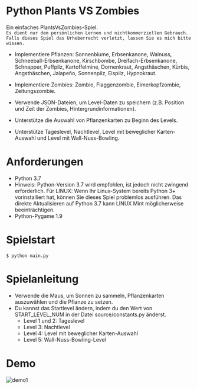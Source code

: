 # Python Plants VS Zombies
Ein einfaches PlantsVsZombies-Spiel. <br>
`Es dient nur dem persönlichen Lernen und nichtkommerziellen Gebrauch. Falls dieses Spiel das Urheberrecht verletzt, lassen Sie es mich bitte wissen.`

* Implementiere Pflanzen: Sonnenblume, Erbsenkanone, Walnuss, Schneeball-Erbsenkanone, Kirschbombe, Dreifach-Erbsenkanone, Schnapper, Puffpilz, Kartoffelmine, Dornenkraut, Angsthäschen, Kürbis, Angsthäschen, Jalapeño, Sonnenpilz, Eispilz, Hypnokraut.
* Implementiere Zombies: Zombie, Flaggenzombie, Eimerkopfzombie, Zeitungszombie.

* Verwende JSON-Dateien, um Level-Daten zu speichern (z.B. Position und Zeit der Zombies, Hintergrundinformationen).
* Unterstütze die Auswahl von Pflanzenkarten zu Beginn des Levels.
* Unterstütze Tageslevel, Nachtlevel, Level mit beweglicher Karten-Auswahl und Level mit Wall-Nuss-Bowling.

# Anforderungen
* Python 3.7
* Hinweis: Python-Version 3.7 wird empfohlen, ist jedoch nicht zwingend erforderlich. Für LINUX: Wenn Ihr Linux-System bereits Python 3+ vorinstalliert hat, können Sie dieses Spiel problemlos ausführen. Das direkte Aktualisieren auf Python 3.7 kann LINUX Mint möglicherweise beeinträchtigen.
* Python-Pygame 1.9

# Spielstart

    $ python main.py

# Spielanleitung
* Verwende die Maus, um Sonnen zu sammeln, Pflanzenkarten auszuwählen und die Pflanze zu setzen.
* Du kannst das Startlevel ändern, indem du den Wert von START_LEVEL_NUM in der Datei source/constants.py änderst.
  * Level 1 und 2: Tageslevel
  * Level 3: Nachtlevel
  * Level 4: Level mit beweglicher Karten-Auswahl
  * Level 5: Wall-Nuss-Bowling-Level

# Demo
![demo1](./demo/demo1.jpg)
